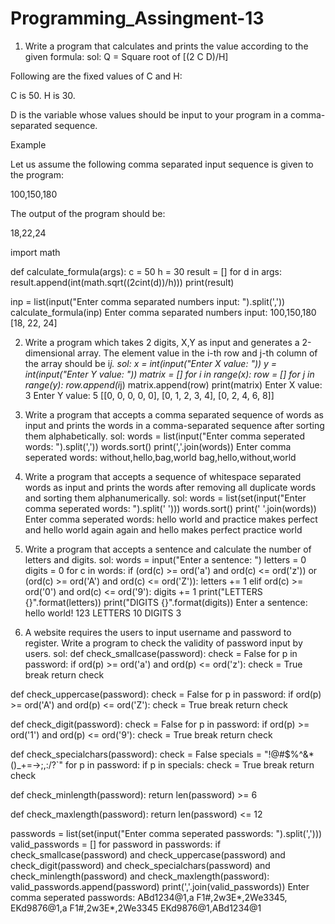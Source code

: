 # Programming_Assingment-13



1. Write a program that calculates and prints the value according to the given formula:
sol:
Q = Square root of [(2 C D)/H]

Following are the fixed values of C and H:

C is 50. H is 30.

D is the variable whose values should be input to your program in a comma-separated sequence.

Example

Let us assume the following comma separated input sequence is given to the program:

100,150,180

The output of the program should be:

18,22,24

import math

def calculate_formula(args):
    c = 50
    h = 30
    result = []
    for d in args:
        result.append(int(math.sqrt((2*c*int(d))/h)))
    print(result)
    

inp = list(input("Enter comma separated numbers input: ").split(','))
calculate_formula(inp)
Enter comma separated numbers input: 100,150,180
[18, 22, 24]




2. Write a program which takes 2 digits, X,Y as input and generates a 2-dimensional array. The element value in the i-th row and j-th column of the array should be i*j.
sol:
x = int(input("Enter X value: "))
y = int(input("Enter Y value: "))
matrix = []
for i in range(x):
    row = []
    for j in range(y):
        row.append(i*j)
    matrix.append(row)
print(matrix)
Enter X value: 3
Enter Y value: 5
[[0, 0, 0, 0, 0], [0, 1, 2, 3, 4], [0, 2, 4, 6, 8]]





3. Write a program that accepts a comma separated sequence of words as input and prints the words in a comma-separated sequence after sorting them alphabetically.
sol:
words = list(input("Enter comma seperated words: ").split(','))
words.sort() 
print(','.join(words))
Enter comma seperated words: without,hello,bag,world
bag,hello,without,world



4. Write a program that accepts a sequence of whitespace separated words as input and prints the words after removing all duplicate words and sorting them alphanumerically.
sol:
words = list(set(input("Enter comma seperated words: ").split(' ')))
words.sort() 
print(' '.join(words))
Enter comma seperated words: hello world and practice makes perfect and hello world again
again and hello makes perfect practice world




5. Write a program that accepts a sentence and calculate the number of letters and digits.
sol:
words = input("Enter a sentence: ")
letters = 0
digits = 0
for c in words:
    if (ord(c) >= ord('a') and ord(c) <= ord('z')) or (ord(c) >= ord('A') and ord(c) <= ord('Z')):
        letters += 1
    elif ord(c) >= ord('0') and ord(c) <= ord('9'):
        digits += 1
print("LETTERS {}".format(letters))
print("DIGITS {}".format(digits))
Enter a sentence: hello world! 123
LETTERS 10
DIGITS 3




6. A website requires the users to input username and password to register. Write a program to check the validity of password input by users.
sol:
def check_smallcase(password):
    check = False
    for p in password:
        if ord(p) >= ord('a') and ord(p) <= ord('z'):
            check = True
            break
    return check

def check_uppercase(password):
    check = False
    for p in password:
        if ord(p) >= ord('A') and ord(p) <= ord('Z'):
            check = True
            break
    return check

def check_digit(password):
    check = False
    for p in password:
        if ord(p) >= ord('1') and ord(p) <= ord('9'):
            check = True
            break
    return check

def check_specialchars(password):
    check = False
    specials = "!@#$%^&*()_+=->;,:/?`"
    for p in password:
        if p in specials:
            check = True
            break
    return check

def check_minlength(password):
    return len(password) >= 6

def check_maxlength(password):
    return len(password) <= 12

passwords = list(set(input("Enter comma seperated passwords: ").split(',')))
valid_passwords = []
for password in passwords:
    if check_smallcase(password) and check_uppercase(password) and check_digit(password) and check_specialchars(password) and check_minlength(password) and check_maxlength(password):
        valid_passwords.append(password)
print(','.join(valid_passwords))
Enter comma seperated passwords: ABd1234@1,a F1#,2w3E*,2We3345, EKd9876@1,a F1#,2w3E*,2We3345
 EKd9876@1,ABd1234@1
 
 
 
 
